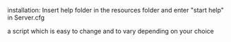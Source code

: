 installation:
Insert help folder in the resources folder and enter "start help" in Server.cfg

a script which is easy to change and to vary depending on your choice
